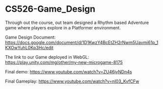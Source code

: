 # CS526-Game_Design
Through out the course, out team designed a Rhythm based Adventure game where players explore in a Platformer environment.

Game Design Document: https://docs.google.com/document/d/1D1KwzY4BcEtZH2rNwm5Uavmi61p_1KXOwYuhL0Kp3Hc/edit

The link to our Game deployed in WebGL: https://play.unity.com/mg/other/my-new-microgame-8175 

Final demo: https://www.youtube.com/watch?v=ZU46jyNDn4s 

Final Gameplay: https://www.youtube.com/watch?v=nI03_KvfCFw 
